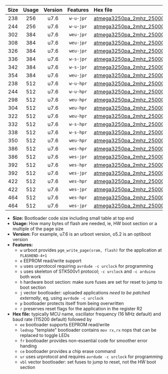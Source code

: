 |Size|Usage|Version|Features|Hex file|
|:-:|:-:|:-:|:-:|:--|
|238|256|u7.6|`w-u-jpr`|[atmega3250pa_2mhz_250000bps_ur_vbl.hex](https://raw.githubusercontent.com/stefanrueger/urboot/main/bootloaders/atmega3250pa/fcpu_2mhz/250000_bps/atmega3250pa_2mhz_250000bps_ur_vbl.hex)|
|244|256|u7.6|`w-u-jpr`|[atmega3250pa_2mhz_250000bps_lednop_ur_vbl.hex](https://raw.githubusercontent.com/stefanrueger/urboot/main/bootloaders/atmega3250pa/fcpu_2mhz/250000_bps/atmega3250pa_2mhz_250000bps_lednop_ur_vbl.hex)|
|302|384|u7.6|`weu-jpr`|[atmega3250pa_2mhz_250000bps_ee_ur_vbl.hex](https://raw.githubusercontent.com/stefanrueger/urboot/main/bootloaders/atmega3250pa/fcpu_2mhz/250000_bps/atmega3250pa_2mhz_250000bps_ee_ur_vbl.hex)|
|308|384|u7.6|`weu-jpr`|[atmega3250pa_2mhz_250000bps_ee_lednop_ur_vbl.hex](https://raw.githubusercontent.com/stefanrueger/urboot/main/bootloaders/atmega3250pa/fcpu_2mhz/250000_bps/atmega3250pa_2mhz_250000bps_ee_lednop_ur_vbl.hex)|
|326|384|u7.6|`weu-jpr`|[atmega3250pa_2mhz_250000bps_ee_lednop_fr_ur_vbl.hex](https://raw.githubusercontent.com/stefanrueger/urboot/main/bootloaders/atmega3250pa/fcpu_2mhz/250000_bps/atmega3250pa_2mhz_250000bps_ee_lednop_fr_ur_vbl.hex)|
|336|384|u7.6|`w-s-jpr`|[atmega3250pa_2mhz_250000bps_vbl.hex](https://raw.githubusercontent.com/stefanrueger/urboot/main/bootloaders/atmega3250pa/fcpu_2mhz/250000_bps/atmega3250pa_2mhz_250000bps_vbl.hex)|
|342|384|u7.6|`w-s-jpr`|[atmega3250pa_2mhz_250000bps_lednop_vbl.hex](https://raw.githubusercontent.com/stefanrueger/urboot/main/bootloaders/atmega3250pa/fcpu_2mhz/250000_bps/atmega3250pa_2mhz_250000bps_lednop_vbl.hex)|
|354|384|u7.6|`weu-jpr`|[atmega3250pa_2mhz_250000bps_ee_lednop_fr_ce_ur_vbl.hex](https://raw.githubusercontent.com/stefanrueger/urboot/main/bootloaders/atmega3250pa/fcpu_2mhz/250000_bps/atmega3250pa_2mhz_250000bps_ee_lednop_fr_ce_ur_vbl.hex)|
|238|512|u7.6|`w-u-hpr`|[atmega3250pa_2mhz_250000bps_ur.hex](https://raw.githubusercontent.com/stefanrueger/urboot/main/bootloaders/atmega3250pa/fcpu_2mhz/250000_bps/atmega3250pa_2mhz_250000bps_ur.hex)|
|244|512|u7.6|`w-u-hpr`|[atmega3250pa_2mhz_250000bps_lednop_ur.hex](https://raw.githubusercontent.com/stefanrueger/urboot/main/bootloaders/atmega3250pa/fcpu_2mhz/250000_bps/atmega3250pa_2mhz_250000bps_lednop_ur.hex)|
|298|512|u7.6|`weu-hpr`|[atmega3250pa_2mhz_250000bps_ee_ur.hex](https://raw.githubusercontent.com/stefanrueger/urboot/main/bootloaders/atmega3250pa/fcpu_2mhz/250000_bps/atmega3250pa_2mhz_250000bps_ee_ur.hex)|
|304|512|u7.6|`weu-hpr`|[atmega3250pa_2mhz_250000bps_ee_lednop_ur.hex](https://raw.githubusercontent.com/stefanrueger/urboot/main/bootloaders/atmega3250pa/fcpu_2mhz/250000_bps/atmega3250pa_2mhz_250000bps_ee_lednop_ur.hex)|
|322|512|u7.6|`weu-hpr`|[atmega3250pa_2mhz_250000bps_ee_lednop_fr_ur.hex](https://raw.githubusercontent.com/stefanrueger/urboot/main/bootloaders/atmega3250pa/fcpu_2mhz/250000_bps/atmega3250pa_2mhz_250000bps_ee_lednop_fr_ur.hex)|
|332|512|u7.6|`w-s-hpr`|[atmega3250pa_2mhz_250000bps.hex](https://raw.githubusercontent.com/stefanrueger/urboot/main/bootloaders/atmega3250pa/fcpu_2mhz/250000_bps/atmega3250pa_2mhz_250000bps.hex)|
|338|512|u7.6|`w-s-hpr`|[atmega3250pa_2mhz_250000bps_lednop.hex](https://raw.githubusercontent.com/stefanrueger/urboot/main/bootloaders/atmega3250pa/fcpu_2mhz/250000_bps/atmega3250pa_2mhz_250000bps_lednop.hex)|
|350|512|u7.6|`weu-hpr`|[atmega3250pa_2mhz_250000bps_ee_lednop_fr_ce_ur.hex](https://raw.githubusercontent.com/stefanrueger/urboot/main/bootloaders/atmega3250pa/fcpu_2mhz/250000_bps/atmega3250pa_2mhz_250000bps_ee_lednop_fr_ce_ur.hex)|
|386|512|u7.6|`wes-hpr`|[atmega3250pa_2mhz_250000bps_ee.hex](https://raw.githubusercontent.com/stefanrueger/urboot/main/bootloaders/atmega3250pa/fcpu_2mhz/250000_bps/atmega3250pa_2mhz_250000bps_ee.hex)|
|386|512|u7.6|`wes-jpr`|[atmega3250pa_2mhz_250000bps_ee_vbl.hex](https://raw.githubusercontent.com/stefanrueger/urboot/main/bootloaders/atmega3250pa/fcpu_2mhz/250000_bps/atmega3250pa_2mhz_250000bps_ee_vbl.hex)|
|392|512|u7.6|`wes-hpr`|[atmega3250pa_2mhz_250000bps_ee_lednop.hex](https://raw.githubusercontent.com/stefanrueger/urboot/main/bootloaders/atmega3250pa/fcpu_2mhz/250000_bps/atmega3250pa_2mhz_250000bps_ee_lednop.hex)|
|392|512|u7.6|`wes-jpr`|[atmega3250pa_2mhz_250000bps_ee_lednop_vbl.hex](https://raw.githubusercontent.com/stefanrueger/urboot/main/bootloaders/atmega3250pa/fcpu_2mhz/250000_bps/atmega3250pa_2mhz_250000bps_ee_lednop_vbl.hex)|
|422|512|u7.6|`wes-hpr`|[atmega3250pa_2mhz_250000bps_ee_lednop_fr.hex](https://raw.githubusercontent.com/stefanrueger/urboot/main/bootloaders/atmega3250pa/fcpu_2mhz/250000_bps/atmega3250pa_2mhz_250000bps_ee_lednop_fr.hex)|
|422|512|u7.6|`wes-jpr`|[atmega3250pa_2mhz_250000bps_ee_lednop_fr_vbl.hex](https://raw.githubusercontent.com/stefanrueger/urboot/main/bootloaders/atmega3250pa/fcpu_2mhz/250000_bps/atmega3250pa_2mhz_250000bps_ee_lednop_fr_vbl.hex)|
|464|512|u7.6|`wes-hpr`|[atmega3250pa_2mhz_250000bps_ee_lednop_fr_ce.hex](https://raw.githubusercontent.com/stefanrueger/urboot/main/bootloaders/atmega3250pa/fcpu_2mhz/250000_bps/atmega3250pa_2mhz_250000bps_ee_lednop_fr_ce.hex)|
|464|512|u7.6|`wes-jpr`|[atmega3250pa_2mhz_250000bps_ee_lednop_fr_ce_vbl.hex](https://raw.githubusercontent.com/stefanrueger/urboot/main/bootloaders/atmega3250pa/fcpu_2mhz/250000_bps/atmega3250pa_2mhz_250000bps_ee_lednop_fr_ce_vbl.hex)|

- **Size:** Bootloader code size including small table at top end
- **Usage:** How many bytes of flash are needed, ie, HW boot section or a multiple of the page size
- **Version:** For example, u7.6 is an urboot version, o5.2 is an optiboot version
- **Features:**
  + `w` urboot provides `pgm_write_page(sram, flash)` for the application at `FLASHEND-4+1`
  + `e` EEPROM read/write support
  + `u` uses urprotocol requiring `avrdude -c urclock` for programming
  + `s` uses skeleton of STK500v1 protocol; `-c urclock` and `-c arduino` both work
  + `h` hardware boot section: make sure fuses are set for reset to jump to boot section
  + `j` vector bootloader: uploaded applications *need to be patched externally*, eg, using `avrdude -c urclock`
  + `p` bootloader protects itself from being overwritten
  + `r` preserves reset flags for the application in the register R2
- **Hex file:** typically MCU name, oscillator frequency (16 MHz default) and baud rate (115200 default) followed by
  + `ee` bootloader supports EEPROM read/write
  + `lednop` "template" bootloader contains `mov rx,rx` nops that can be replaced to toggle LEDs
  + `fr` bootloader provides non-essential code for smoother error handing
  + `ce` bootloader provides a chip erase command
  + `ur` uses urprotocol and requires `avrdude -c urclock` for programming
  + `vbl` vector bootloader: set fuses to jump to reset, not the HW boot section
